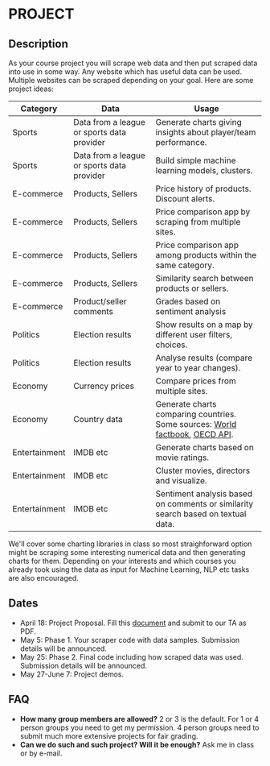 # PROJECT

## Description 

As your course project you will scrape web data and then put scraped data into use in some way. Any website which has useful data can be used. Multiple websites can be scraped depending on your goal. Here are some project ideas:

| Category      | Data          | Usage
| ------------- | ------------- | -------------
| Sports  | Data from a league or sports data provider | Generate charts giving insights about player/team performance. 
| Sports  | Data from a league or sports data provider | Build simple machine learning models, clusters.
| E-commerce  | Products, Sellers  | Price history of products. Discount alerts.
| E-commerce  | Products, Sellers  | Price comparison app by scraping from multiple sites.
| E-commerce  | Products, Sellers  | Price comparison app among products within the same category.
| E-commerce  | Products, Sellers  | Similarity search between products or sellers.
| E-commerce  | Product/seller comments  | Grades based on sentiment analysis
| Politics  | Election results  | Show results on a map by different user filters, choices.
| Politics  | Election results  | Analyse results (compare year to year changes).
| Economy   | Currency prices   | Compare prices from multiple sites.
| Economy   | Country data      | Generate charts comparing countries. Some sources: [World factbook](https://www.cia.gov/the-world-factbook/countries/), [OECD API](https://data.oecd.org/api/).
| Entertainment   | IMDB etc   | Generate charts based on movie ratings.
| Entertainment   | IMDB etc   | Cluster movies, directors and visualize.
| Entertainment   | IMDB etc   | Sentiment analysis based on comments or similarity search based on textual data.


We'll cover some charting libraries in class so most straighforward option might be scraping some interesting numerical data and then generating charts for them. Depending on your interests and which courses you already took using the data as input for Machine Learning, NLP etc tasks are also encouraged.  

## Dates

* April 18: Project Proposal. Fill this [document](https://docs.google.com/document/d/1cB7ISZ5CHAwrPTyPsO-hWCjjTuNm1JhgvNlhB-Oh0m8/edit?usp=sharing) and submit to our TA as PDF. 
* May 5: Phase 1. Your scraper code with data samples. Submission details will be announced.
* May 25: Phase 2. Final code including how scraped data was used. Submission details will be announced.
* May 27-June 7: Project demos.

## FAQ

- **How many group members are allowed?** 2 or 3 is the default. For 1 or 4 person groups you need to get my permission. 4 person groups need to submit much more extensive projects for fair grading.
- **Can we do such and such project? Will it be enough?** Ask me in class or by e-mail.  
